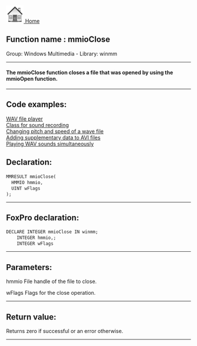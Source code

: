 [<img src="../../images/home.png"> Home ](https://github.com/VFPX/Win32API)  

## Function name : mmioClose
Group: Windows Multimedia - Library: winmm    
***  


#### The mmioClose function closes a file that was opened by using the mmioOpen function.
***  


## Code examples:
[WAV file player](../../samples/sample_417.md)  
[Class for sound recording](../../samples/sample_420.md)  
[Changing pitch and speed of a wave file](../../samples/sample_422.md)  
[Adding supplementary data to AVI files](../../samples/sample_481.md)  
[Playing WAV sounds simultaneously](../../samples/sample_523.md)  

## Declaration:
```foxpro  
MMRESULT mmioClose(
  HMMIO hmmio,
  UINT wFlags
);  
```  
***  


## FoxPro declaration:
```foxpro  
DECLARE INTEGER mmioClose IN winmm;
	INTEGER hmmio,;
	INTEGER wFlags  
```  
***  


## Parameters:
hmmio 
File handle of the file to close. 

wFlags 
Flags for the close operation.  
***  


## Return value:
Returns zero if successful or an error otherwise.  
***  

